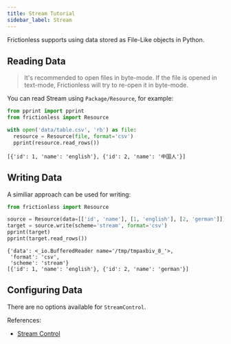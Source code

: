 ```yaml
---
title: Stream Tutorial
sidebar_label: Stream
---
```


Frictionless supports using data stored as File-Like objects in Python.

## Reading Data

> It's recommended to open files in byte-mode. If the file is opened in text-mode, Frictionless will try to re-open it in byte-mode.

You can read Stream using `Package/Resource`, for example:

```python script title="Python"
from pprint import pprint
from frictionless import Resource

with open('data/table.csv', 'rb') as file:
  resource = Resource(file, format='csv')
  pprint(resource.read_rows())
```
```
[{'id': 1, 'name': 'english'}, {'id': 2, 'name': '中国人'}]
```

## Writing Data

A similiar approach can be used for writing:

```python script title="Python"
from frictionless import Resource

source = Resource(data=[['id', 'name'], [1, 'english'], [2, 'german']])
target = source.write(scheme='stream', format='csv')
pprint(target)
pprint(target.read_rows())
```
```
{'data': <_io.BufferedReader name='/tmp/tmpaxbiv_8_'>,
 'format': 'csv',
 'scheme': 'stream'}
[{'id': 1, 'name': 'english'}, {'id': 2, 'name': 'german'}]
```

## Configuring Data

There are no options available for `StreamControl`.

References:
- [Stream Control](../../references/schemes-reference.md#stream)
